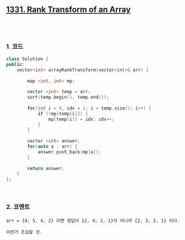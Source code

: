 [1331. Rank Transform of an Array](https://leetcode.com/problems/rank-transform-of-an-array/)
------------------------------------------

<br>
<br>

### 1. 코드

```cpp
class Solution {
public:
    vector<int> arrayRankTransform(vector<int>& arr) {
        
        map <int, int> mp;
        
        vector <int> temp = arr;
        sort(temp.begin(), temp.end());
        
        for(int i = 0, idx = 1; i < temp.size(); i++) { 
            if (!mp[temp[i]]) {
                mp[temp[i]] = idx, idx++;
            }
        }
        
        vector <int> answer;
        for(auto a : arr) {
            answer.push_back(mp[a]);
        }
        
        return answer;
    }
};
```

<br>

### 2. 코멘트

    arr = {4, 5, 4, 2} 이면 정답이 {2, 4, 2, 1}이 아니라 {2, 3, 2, 1} 이다.
    
    이런거 조심할 것.
    
